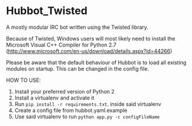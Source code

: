 Hubbot_Twisted
==============

A mostly modular IRC bot written using the Twisted library.

Because of Twisted, Windows users will most likely need to install the Microsoft Visual C++ Compiler for Python 2.7
(http://www.microsoft.com/en-us/download/details.aspx?id=44266)

Please be aware that the default behaviour of Hubbot is to load all existing modules on startup.
This can be changed in the config file.

HOW TO USE:

1. Install your preferred version of Python 2
2. Install a virtualenv and activate it
3. Run `pip install -r requirements.txt`. inside said virtualenv
4. Create a config file from hubbot.yaml.example
5. Use said virtualenv to run `python app.py -c configFileName`
